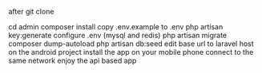 

after git clone 

cd admin
composer install
 copy .env.example to .env
 php artisan key:generate
 configure .env (mysql and redis)
 php artisan migrate
 composer dump-autoload
 php artisan db:seed
 edit base url to laravel host on the android project
 install the app on your mobile phone 
 connect to the same network
 enjoy the api based app
 
